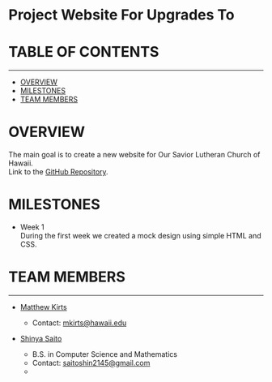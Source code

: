 <h1>Project Website For Upgrades To</h1>

# TABLE OF CONTENTS 
***
* [OVERVIEW](#overview)
* [MILESTONES](#milestones)
* [TEAM MEMBERS](#team-members)

# OVERVIEW
The main goal is to create a new website for Our Savior Lutheran Church of Hawaii. 
<br/>
Link to the [GitHub Repository](https://github.com/oshi0-website/oshi0-website). 

# MILESTONES
* Week 1 <br/>
During the first week we created a mock design using simple HTML and CSS.
# TEAM MEMBERS
***
* [Matthew Kirts](https://mkirts.github.io/)
  * Contact: mkirts@hawaii.edu

* [Shinya Saito](https://saitoshin45.web.fc2.com/index.html)
  * B.S. in Computer Science and Mathematics 
  * Contact: <u><a href = "mailto:saitoshin2145@gmail.com">saitoshin2145@gmail.com</a></u>
  * 